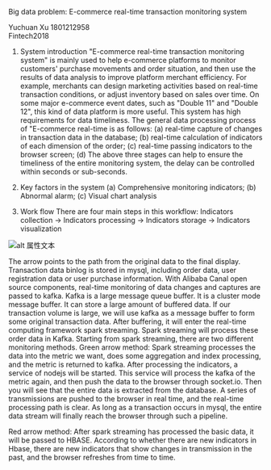 Big data problem:
E-commerce real-time transaction monitoring system


Yuchuan Xu   1801212958  
Fintech2018


1.	System introduction
"E-commerce real-time transaction monitoring system" is mainly used to help e-commerce platforms to monitor customers' purchase movements and order situation, and then use the results of data analysis to improve platform merchant efficiency. For example, merchants can design marketing activities based on real-time transaction conditions, or adjust inventory based on sales over time. On some major e-commerce event dates, such as "Double 11" and "Double 12", this kind of data platform is more useful. This system has high requirements for data timeliness.
The general data processing process of "E-commerce real-time is as follows: 
(a)	real-time capture of changes in transaction data in the database;
(b)	real-time calculation of indicators of each dimension of the order;
(c)	real-time passing indicators to the browser screen;
(d)	The above three stages can help to ensure the timeliness of the entire monitoring system, the delay can be controlled within seconds or sub-seconds.


2.	Key factors in the system
(a)	Comprehensive monitoring indicators;
(b)	Abnormal alarm;
(c)	Visual chart analysis


3.	Work flow
There are four main steps in this workflow:
Indicators collection -> Indicators processing -> Indicators storage -> Indicators visualization

![alt 属性文本](/user/desktop/bd.png)


The arrow points to the path from the original data to the final display.
Transaction data binlog is stored in mysql, including order data, user registration data or user purchase information. With Alibaba Canal open source components, real-time monitoring of data changes and captures are passed to kafka.
Kafka is a large message queue buffer. It is a cluster mode message buffer. It can store a large amount of buffered data. If our transaction volume is large, we will use kafka as a message buffer to form some original transaction data.
After buffering, it will enter the real-time computing framework spark streaming. Spark streaming will process these order data in Kafka. Starting from spark streaming, there are two different monitoring methods.
Green arrow method:
Spark streaming processes the data into the metric we want, does some aggregation and index processing, and the metric is returned to kafka.
After processing the indicators, a service of nodejs will be started. This service will process the kafka of the metric again, and then push the data to the browser through socket.io. Then you will see that the entire data is extracted from the database. A series of transmissions are pushed to the browser in real time, and the real-time processing path is clear. As long as a transaction occurs in mysql, the entire data stream will finally reach the browser through such a pipeline.

Red arrow method:
After spark streaming has processed the basic data, it will be passed to HBASE. According to whether there are new indicators in Hbase, there are new indicators that show changes in transmission in the past, and the browser refreshes from time to time.
